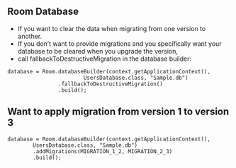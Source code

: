 ## Room Database
- If you want to clear the data when migrating from one version to another.
- If you don’t want to provide migrations and you specifically want your database to be cleared when you upgrade the version,
- call fallbackToDestructiveMigration in the database builder:
```
database = Room.databaseBuilder(context.getApplicationContext(),
                        UsersDatabase.class, "Sample.db")
                .fallbackToDestructiveMigration()
                .build();
```

## Want to apply migration from version 1 to version 3
```
database = Room.databaseBuilder(context.getApplicationContext(),
        UsersDatabase.class, "Sample.db")
        .addMigrations(MIGRATION_1_2, MIGRATION_2_3)
        .build();
```

